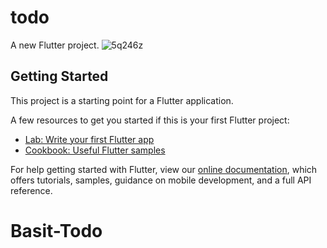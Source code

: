 # todo

A new Flutter project.
![5q246z](https://user-images.githubusercontent.com/53064323/136852409-6bcdd24d-622e-44cf-a711-6134900ef38a.gif)

## Getting Started

This project is a starting point for a Flutter application.

A few resources to get you started if this is your first Flutter project:

- [Lab: Write your first Flutter app](https://flutter.dev/docs/get-started/codelab)
- [Cookbook: Useful Flutter samples](https://flutter.dev/docs/cookbook)

For help getting started with Flutter, view our
[online documentation](https://flutter.dev/docs), which offers tutorials,
samples, guidance on mobile development, and a full API reference.
# Basit-Todo

